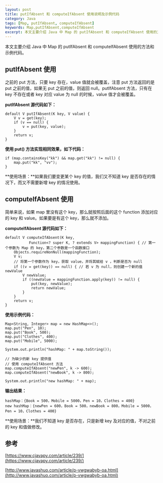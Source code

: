 ```yaml
---
layout: post
title: putIfAbsent 和 computeIfAbsent 使用说明及示例代码
category: Java
tags: [Map, putIfAbsent, computeIfAbsent]
keywords: Map,putIfAbsent,computeIfAbsent
excerpt: 本文主要介绍 Java 中 Map 的 putIfAbsent 和 computeIfAbsent 使用的方法和示例代码。
---
```


本文主要介绍 Java 中 Map 的 putIfAbsent 和 computeIfAbsent 使用的方法和示例代码。

## putIfAbsent 使用

之前的 put 方法，只要 key 存在，value 值就会被覆盖，注意 put 方法返回的是 put 之前的值，如果无 put 之前的值，则返回 null。putIfAbsent 方法，只有在 key 不存在或者 key 对应 value 为 null 的时候，value 值才会被覆盖。

**putIfAbsent 源代码如下：**

```
default V putIfAbsent(K key, V value) {
    V v = get(key);
    if (v == null) {
        v = put(key, value);
    }
    return v;
}
```

**使用 put() 方法实现相同效果，如下代码：**

```
if (map.containsKey("kk") && map.get("kk") != null) {
    map.put("kk", "vv");
}
```

**使用场景：**如果我们要变更某个 key 的值，我们又不知道 key 是否存在的情况下，而又不需要新增 key 的情况使用。

## computeIfAbsent 使用

​简单来说，如果 map 里没有这个 key，那么就按照后面的这个 function 添加对应的 key 和 value。如果要是有这个 key，那么就不添加。

**computeIfAbsent 源代码如下：**

```
default V computeIfAbsent(K key,
           Function<? super K, ? extends V> mappingFunction) { // 第一个参数为 Map 的 key，第二个参数是一个函数接口
    Objects.requireNonNull(mappingFunction);
    V v;
    // 将第一个参数作为 key，获取 value，并将其赋给 v ，判断是否为 null
    if ((v = get(key)) == null) { // 若 v 为 null，则创建一个新的值 newValue
        V newValue;
        if ((newValue = mappingFunction.apply(key)) != null) {
            put(key, newValue);
            return newValue;
        }
    }
    return v;
}
```

**使用示例代码：**

```
Map<String, Integer> map = new HashMap<>();
map.put("Pen", 10);
map.put("Book", 500);
map.put("Clothes", 400);
map.put("Mobile", 5000);

System.out.println("hashMap: " + map.toString());

// 为缺少的新 key 提供值
// 使用 computeIfAbsent 方法
map.computeIfAbsent("newPen", k -> 600);
map.computeIfAbsent("newBook", k -> 800);

System.out.println("new hashMap: " + map);
```

**输出结果：**

```
hashMap：{Book = 500，Mobile = 5000，Pen = 10，Clothes = 400}
new hashMap：{newPen = 600，Book = 500，newBook = 800，Mobile = 5000，Pen = 10，Clothes = 400}
```

**使用场景：**我们不知道 key 是否存在，只是新增 key 及对应的值，不对之前的 key 和值做修改。

## 参考

[https://www.cjavapy.com/article/239/](https://www.cjavapy.com/article/239/)

[http://www.javashuo.com/article/p-vwgwabyb-oa.html](http://www.javashuo.com/article/p-vwgwabyb-oa.html)
